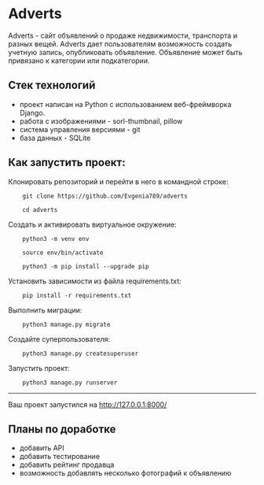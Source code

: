 # Adverts

Adverts - сайт объявлений о продаже недвижимости, транспорта и разных вещей.
Adverts дает пользователям возможность создать учетную запись, опубликовать объявление. Объявление может быть привязано к категории или подкатегории.

## Стек технологий
- проект написан на Python с использованием веб-фреймворка Django.
- работа с изображениями - sorl-thumbnail, pillow
- система управления версиями - git
- база данных - SQLite

## Как запустить проект:
Клонировать репозиторий и перейти в него в командной строке:
```
    git clone https://github.com/Evgenia789/adverts
```
```
    cd adverts
```
Cоздать и активировать виртуальное окружение:
```
    python3 -m venv env
```
```
    source env/bin/activate
```
```
    python3 -m pip install --upgrade pip
```
Установить зависимости из файла requirements.txt:
```
    pip install -r requirements.txt
```
Выполнить миграции:
```
    python3 manage.py migrate
```
Создайте суперпользователя:
```
    python3 manage.py createsuperuser
```
Запустить проект:
```
    python3 manage.py runserver
```
____
Ваш проект запустился на http://127.0.0.1:8000/  

## Планы по доработке
- добавить API  
- добавить тестирование  
- добавить рейтинг продавца  
- возможность добавлять несколько фотографий к объявлению  

